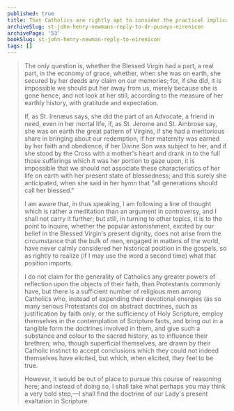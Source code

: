```yaml
---
published: true
title: That Catholics are rightly apt to consider the practical implications of the Blessed Virgin's life and derive her dignity and a devotion from it
archiveSlug: st-john-henry-newmans-reply-to-dr-puseys-eirenicon
archivePage: '53'
bookSlug: st-john-henry-newman-reply-to-eirenicon
tags: []
---
```


> The only question is, whether the Blessed Virgin had a part, a real part, in the economy of grace, whether, when she was on earth, she secured by her deeds any claim on our memories; for, if she did, it is impossible we should put her away from us, merely because she is gone hence, and not look at her still, according to the measure of her earthly history, with gratitude and expectation.
>
> If, as St. Irenæus says, she did the part of an Advocate, a friend in need, even in her mortal life, if, as St. Jerome and St. Ambrose say, she was on earth the great pattern of Virgins, if she had a meritorious share in bringing about our redemption, if her maternity was earned by her faith and obedience, if her Divine Son was subject to her, and if she stood by the Cross with a mother's heart and drank in to the full those sufferings which it was her portion to gaze upon, it is impossible that we should not associate these characteristics of her life on earth with her present state of blessedness; and this surely she anticipated, when she said in her hymn that "all generations should call her blessed."
>
> I am aware that, in thus speaking, I am following a line of thought which is rather a meditation than an argument in controversy, and I shall not carry it further; but still, in turning to other topics, it is to the point to inquire, whether the popular astonishment, excited by our belief in the Blessed Virgin's present dignity, does not arise from the circumstance that the bulk of men, engaged in matters of the world, have never calmly considered her historical position in the gospels, so as rightly to realize (if I may use the word a second time) what that position imports.
>
> I do not claim for the generality of Catholics any greater powers of reflection upon the objects of their faith, than Protestants commonly have, but there is a sufficient number of religious men among Catholics who, instead of expending their devotional energies (as so many serious Protestants do) on abstract doctrines, such as justification by faith only, or the sufficiency of Holy Scripture, employ themselves in the contemplation of Scripture facts, and bring out in a tangible form the doctrines involved in them, and give such a substance and colour to the sacred history, as to influence their brethren; who, though superficial themselves, are drawn by their Catholic instinct to accept conclusions which they could not indeed themselves have elicited, but which, when elicited, they feel to be true.
>
> However, it would be out of place to pursue this course of reasoning here; and instead of doing so, I shall take what perhaps you may think a very bold step,—I shall find the doctrine of our Lady's present exaltation in Scripture.
